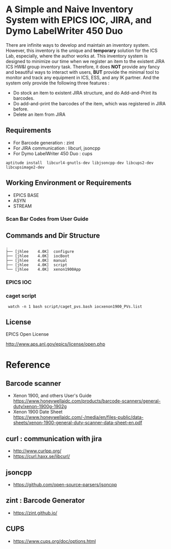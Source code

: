 # A Simple and Naive Inventory System with EPICS IOC, JIRA, and Dymo LabelWriter 450 Duo

There are infinite ways to develop and maintain an inventory system. However, this inventory is the unique and **temporary** solution for the ICS Lab, especially, where the author works at. This inventory system is designed to minimize our time when we register an item to the existent JIRA ICS HW\&I group inventory task.  Therefore, it does **NOT** provide any fancy and beautiful ways to interact with users, **BUT** provide the minimal tool to monitor and track any equipment in ICS, ESS, and any IK partner. And the system only provide the following three features :

* Do stock an item to existent JIRA structure, and do Add-and-Print its barcodes.
* Do add-and-print the barcodes of the item, which was registered in JIRA before.
* Delete an item from JIRA

## Requirements

* For Barcode generation : zint
* For JIRA communication : libcurl, jsoncpp
* For Dymo LabelWriter 450 Duo : cups 

```
aptitude install  libcurl4-gnutls-dev libjsoncpp-dev libcups2-dev libcupsimage2-dev

```


## Working Environment or Requirements

* EPICS BASE 
* ASYN
* STREAM

### Scan Bar Codes from User Guide

## Commands and Dir Structure

```
.
├── [jhlee    4.0K]  configure
├── [jhlee    4.0K]  iocBoot
├── [jhlee    4.0K]  manual
├── [jhlee    4.0K]  script
└── [jhlee    4.0K]  xenon1900App
```

### EPICS IOC

### caget script
```
 watch -n 1 bash script/caget_pvs.bash iocxenon1900_PVs.list
```
## License
EPICS Open License

http://www.aps.anl.gov/epics/license/open.php


# Reference
## Barcode scanner
* Xenon 1900, and others User's Guide <br />
  https://www.honeywellaidc.com/products/barcode-scanners/general-duty/xenon-1900g-1902g
* Xenon 1900 Date Sheet <br />
  https://www.honeywellaidc.com/-/media/en/files-public/data-sheets/xenon-1900-general-duty-scanner-data-sheet-en.pdf

## curl : communication with jira
* http://www.curlpp.org/
* https://curl.haxx.se/libcurl/

## jsoncpp

* https://github.com/open-source-parsers/jsoncpp


## zint : Barcode Generator 
* https://zint.github.io/

## CUPS
* https://www.cups.org/doc/options.html


